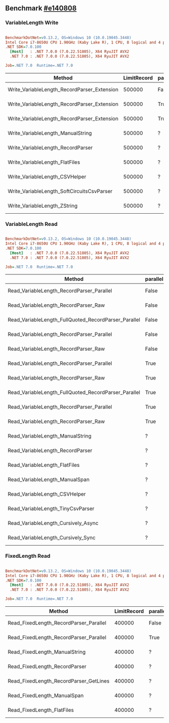 ## Benchmark [#e140808](https://github.com/leandromoh/RecordParser/tree/e140808855d5c599e432c61e78a2b7a67bacb660)

### VariableLength Write

``` ini

BenchmarkDotNet=v0.13.2, OS=Windows 10 (10.0.19045.3448)
Intel Core i7-8650U CPU 1.90GHz (Kaby Lake R), 1 CPU, 8 logical and 4 physical cores
.NET SDK=7.0.100
  [Host]   : .NET 7.0.0 (7.0.22.51805), X64 RyuJIT AVX2
  .NET 7.0 : .NET 7.0.0 (7.0.22.51805), X64 RyuJIT AVX2

Job=.NET 7.0  Runtime=.NET 7.0  

```
|                                      Method | LimitRecord | parallel | ordered |       Mean |    Error |   StdDev |        Gen0 |      Gen1 |      Gen2 | Allocated |
|-------------------------------------------- |------------ |--------- |-------- |-----------:|---------:|---------:|------------:|----------:|----------:|----------:|
| Write_VariableLength_RecordParser_Extension |      500000 |    False |       ? |   498.3 ms |  9.88 ms | 23.68 ms |           - |         - |         - |   1.63 MB |
| Write_VariableLength_RecordParser_Extension |      500000 |     True |   False |   864.3 ms | 17.18 ms | 31.84 ms |           - |         - |         - |    1.7 MB |
| Write_VariableLength_RecordParser_Extension |      500000 |     True |    True |   892.6 ms | 16.88 ms | 38.45 ms |           - |         - |         - |    1.7 MB |
|           Write_VariableLength_ManualString |      500000 |        ? |       ? |   660.0 ms | 13.13 ms | 31.20 ms |  30000.0000 |         - |         - | 121.45 MB |
|           Write_VariableLength_RecordParser |      500000 |        ? |       ? |   622.5 ms | 12.32 ms | 29.99 ms |   1000.0000 |         - |         - |   5.17 MB |
|              Write_VariableLength_FlatFiles |      500000 |        ? |       ? | 1,138.8 ms | 19.50 ms | 23.95 ms | 155000.0000 |         - |         - | 618.96 MB |
|              Write_VariableLength_CSVHelper |      500000 |        ? |       ? |   946.5 ms | 18.72 ms | 27.45 ms |  73000.0000 | 7000.0000 | 7000.0000 | 523.16 MB |
|  Write_VariableLength_SoftCircuitsCsvParser |      500000 |        ? |       ? | 1,150.2 ms | 21.87 ms | 24.31 ms | 118000.0000 |         - |         - | 473.08 MB |
|                Write_VariableLength_ZString |      500000 |        ? |       ? |   568.4 ms | 14.39 ms | 41.05 ms |   1000.0000 |         - |         - |   5.15 MB |


### VariableLength Read

``` ini

BenchmarkDotNet=v0.13.2, OS=Windows 10 (10.0.19045.3448)
Intel Core i7-8650U CPU 1.90GHz (Kaby Lake R), 1 CPU, 8 logical and 4 physical cores
.NET SDK=7.0.100
  [Host]   : .NET 7.0.0 (7.0.22.51805), X64 RyuJIT AVX2
  .NET 7.0 : .NET 7.0.0 (7.0.22.51805), X64 RyuJIT AVX2

Job=.NET 7.0  Runtime=.NET 7.0  

```
|                                               Method | parallel | quoted |       Mean |     Error |    StdDev |     Median |        Gen0 |        Gen1 |      Gen2 |  Allocated |
|----------------------------------------------------- |--------- |------- |-----------:|----------:|----------:|-----------:|------------:|------------:|----------:|-----------:|
|            Read_VariableLength_RecordParser_Parallel |    False |  False |   630.6 ms |  12.46 ms |  13.33 ms |   629.6 ms |   8000.0000 |   5000.0000 | 2000.0000 |  123.66 MB |
|                 Read_VariableLength_RecordParser_Raw |    False |  False | 1,069.3 ms |  17.73 ms |  17.41 ms | 1,066.0 ms |  16000.0000 |   9000.0000 | 3000.0000 |   170.1 MB |
| Read_VariableLength_FullQuoted_RecordParser_Parallel |    False |   True |   880.2 ms |  16.98 ms |  18.87 ms |   874.6 ms |   8000.0000 |   5000.0000 | 2000.0000 |  123.66 MB |
|            Read_VariableLength_RecordParser_Parallel |    False |   True |   630.8 ms |  12.20 ms |  13.05 ms |   626.3 ms |   8000.0000 |   5000.0000 | 2000.0000 |  123.66 MB |
|                 Read_VariableLength_RecordParser_Raw |    False |   True | 1,097.8 ms |  19.93 ms |  49.27 ms | 1,081.0 ms |  16000.0000 |   9000.0000 | 3000.0000 |  170.09 MB |
|            Read_VariableLength_RecordParser_Parallel |     True |  False |   268.0 ms |  12.70 ms |  34.77 ms |   257.4 ms |  17500.0000 |  12500.0000 | 3000.0000 |  131.49 MB |
|                 Read_VariableLength_RecordParser_Raw |     True |  False |   779.9 ms |  62.07 ms | 175.07 ms |   692.3 ms |  24000.0000 |  14000.0000 | 4000.0000 |  292.69 MB |
| Read_VariableLength_FullQuoted_RecordParser_Parallel |     True |   True |   494.6 ms |  19.31 ms |  55.73 ms |   477.0 ms |  11000.0000 |   8000.0000 | 2000.0000 |   77.84 MB |
|            Read_VariableLength_RecordParser_Parallel |     True |   True |   275.8 ms |  16.36 ms |  46.67 ms |   259.0 ms |  18000.0000 |  14000.0000 | 3000.0000 |  139.46 MB |
|                 Read_VariableLength_RecordParser_Raw |     True |   True |   779.1 ms |  58.37 ms | 162.71 ms |   712.7 ms |  24000.0000 |  14000.0000 | 4000.0000 |  294.67 MB |
|                     Read_VariableLength_ManualString |        ? |      ? |   672.6 ms |  44.27 ms | 130.55 ms |   630.9 ms |  90000.0000 |           - |         - |  360.43 MB |
|                     Read_VariableLength_RecordParser |        ? |      ? |   536.3 ms |  30.41 ms |  87.25 ms |   494.9 ms |  12000.0000 |           - |         - |   49.38 MB |
|                        Read_VariableLength_FlatFiles |        ? |      ? | 2,526.6 ms | 215.40 ms | 631.75 ms | 2,461.8 ms | 207000.0000 |           - |         - |  825.79 MB |
|                       Read_VariableLength_ManualSpan |        ? |      ? |   478.5 ms |  34.55 ms | 100.77 ms |   418.9 ms |  12000.0000 |           - |         - |   49.32 MB |
|                        Read_VariableLength_CSVHelper |        ? |      ? | 2,254.4 ms | 202.15 ms | 592.87 ms | 1,950.0 ms |  36000.0000 |  15000.0000 | 4000.0000 |  275.33 MB |
|                    Read_VariableLength_TinyCsvParser |        ? |      ? |   839.7 ms |  68.89 ms | 196.55 ms |   752.9 ms | 282000.0000 | 120000.0000 | 2000.0000 | 1308.21 MB |
|                  Read_VariableLength_Cursively_Async |        ? |      ? |   464.7 ms |  25.70 ms |  73.75 ms |   433.6 ms |  12000.0000 |           - |         - |   49.46 MB |
|                   Read_VariableLength_Cursively_Sync |        ? |      ? |   387.8 ms |  34.30 ms | 100.60 ms |   328.4 ms |  12000.0000 |           - |         - |   49.53 MB |

### FixedLength Read

``` ini

BenchmarkDotNet=v0.13.2, OS=Windows 10 (10.0.19045.3448)
Intel Core i7-8650U CPU 1.90GHz (Kaby Lake R), 1 CPU, 8 logical and 4 physical cores
.NET SDK=7.0.100
  [Host]   : .NET 7.0.0 (7.0.22.51805), X64 RyuJIT AVX2
  .NET 7.0 : .NET 7.0.0 (7.0.22.51805), X64 RyuJIT AVX2

Job=.NET 7.0  Runtime=.NET 7.0  

```
|                                 Method | LimitRecord | parallel |       Mean |    Error |   StdDev |     Median |        Gen0 |      Gen1 |      Gen2 | Allocated |
|--------------------------------------- |------------ |--------- |-----------:|---------:|---------:|-----------:|------------:|----------:|----------:|----------:|
| Read_FixedLength_RecordParser_Parallel |      400000 |    False |   421.5 ms |  8.26 ms | 20.88 ms |   414.5 ms |   7000.0000 | 4000.0000 | 2000.0000 |  80.55 MB |
| Read_FixedLength_RecordParser_Parallel |      400000 |     True |   210.2 ms |  4.08 ms |  5.30 ms |   209.5 ms |  13666.6667 | 7666.6667 | 2333.3333 | 112.19 MB |
|          Read_FixedLength_ManualString |      400000 |        ? |   440.7 ms |  6.47 ms |  5.74 ms |   441.1 ms |  74000.0000 |         - |         - | 295.59 MB |
|          Read_FixedLength_RecordParser |      400000 |        ? |   295.8 ms |  5.75 ms |  6.39 ms |   296.8 ms |   9000.0000 |         - |         - |  39.51 MB |
| Read_FixedLength_RecordParser_GetLines |      400000 |        ? |   401.9 ms |  7.60 ms |  7.47 ms |   399.2 ms |   7000.0000 | 4000.0000 | 2000.0000 |  80.55 MB |
|            Read_FixedLength_ManualSpan |      400000 |        ? |   317.6 ms |  6.05 ms |  5.94 ms |   316.0 ms |   9000.0000 |         - |         - |  39.46 MB |
|             Read_FixedLength_FlatFiles |      400000 |        ? | 1,346.6 ms | 25.69 ms | 32.49 ms | 1,358.1 ms | 247000.0000 |         - |         - | 989.04 MB |

